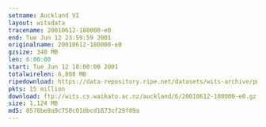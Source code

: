 ```yaml
---
setname: Auckland VI
layout: witsdata
tracename: 20010612-180000-e0
end: Tue Jun 12 23:59:59 2001
originalname: 20010612-180000-e0
gzsize: 340 MB
len: 6:00:00
start: Tue Jun 12 18:00:00 2001
totalwirelen: 6,808 MB
ripedownload: https://data-repository.ripe.net/datasets/wits-archive/pma/long/auck/6//20010612-180000-e0.gz
pkts: 15 million
download: ftp://wits.cs.waikato.ac.nz/auckland/6/20010612-180000-e0.gz
size: 1,124 MB
md5: 8578be8a9c750c01dbcd1873cf29f09a
---
```

